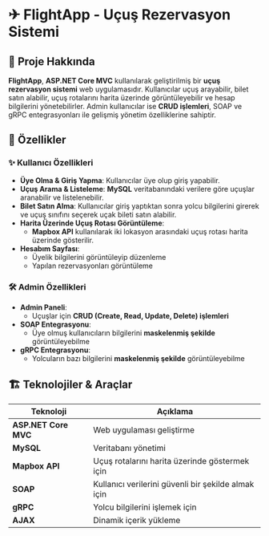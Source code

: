 # ✈ FlightApp - Uçuş Rezervasyon Sistemi  

## 📌 Proje Hakkında  
**FlightApp**, **ASP.NET Core MVC** kullanılarak geliştirilmiş bir **uçuş rezervasyon sistemi** web uygulamasıdır. Kullanıcılar uçuş arayabilir, bilet satın alabilir, uçuş rotalarını harita üzerinde görüntüleyebilir ve hesap bilgilerini yönetebilirler. Admin kullanıcılar ise **CRUD işlemleri**, SOAP ve gRPC entegrasyonları ile gelişmiş yönetim özelliklerine sahiptir.  

## 🚀 Özellikler  

### ✨ Kullanıcı Özellikleri  
- **Üye Olma & Giriş Yapma**: Kullanıcılar üye olup giriş yapabilir.  
- **Uçuş Arama & Listeleme**: **MySQL** veritabanındaki verilere göre uçuşlar aranabilir ve listelenebilir.  
- **Bilet Satın Alma**: Kullanıcılar giriş yaptıktan sonra yolcu bilgilerini girerek ve uçuş sınıfını seçerek uçak bileti satın alabilir.  
- **Harita Üzerinde Uçuş Rotası Görüntüleme**:  
  - **Mapbox API** kullanılarak iki lokasyon arasındaki uçuş rotası harita üzerinde gösterilir.  
- **Hesabım Sayfası**:  
  - Üyelik bilgilerini görüntüleyip düzenleme  
  - Yapılan rezervasyonları görüntüleme  

### 🛠️ Admin Özellikleri  
- **Admin Paneli**:  
  - Uçuşlar için **CRUD (Create, Read, Update, Delete) işlemleri**  
- **SOAP Entegrasyonu**:  
  - Üye olmuş kullanıcıların bilgilerini **maskelenmiş şekilde** görüntüleyebilme  
- **gRPC Entegrasyonu**:  
  - Yolcuların bazı bilgilerini **maskelenmiş şekilde** görüntüleyebilme  

## 🏗️ Teknolojiler & Araçlar  
| Teknoloji | Açıklama |  
|-----------|---------|  
| **ASP.NET Core MVC** | Web uygulaması geliştirme |  
| **MySQL** | Veritabanı yönetimi |  
| **Mapbox API** | Uçuş rotalarını harita üzerinde göstermek için |  
| **SOAP** | Kullanıcı verilerini güvenli bir şekilde almak için |  
| **gRPC** | Yolcu bilgilerini işlemek için |  
| **AJAX** | Dinamik içerik yükleme |  


